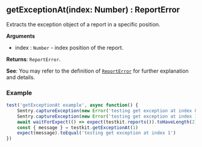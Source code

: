 ## getExceptionAt(index: Number) : ReportError
Extracts the exception object of a report in a specific position.

**Arguments**<br>
* index : `Number` - index position of the report.

**Returns**: `ReportError`.

**See**: You may refer to the definition of [<code>ReportError</code>](/api/reportError.md) for further explanation and details.

### Example
```javascript
test('getExceptionAt example', async function() {
    Sentry.captureException(new Error('testing get exception at index 0'))
    Sentry.captureException(new Error('testing get exception at index 1'))
    await waitForExpect(() => expect(testkit.reports()).toHaveLength(2))
    const { message } = testkit.getExceptionAt(1)
    expect(message).toEqual('testing get exception at index 1')
})
```
